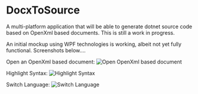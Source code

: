 # DocxToSource
A multi-platform application that will be able to generate dotnet source code based on OpenXml based documents.  This is still a work in progress.

An initial mockup using WPF technologies is working, albeit not yet fully functional.  Screenshots below....

Open an OpenXml based document:
![Open OpenXml based document](https://github.com/rmboggs/DocxToSource/blob/master/Documentation/images/DocxToSourceIntro.gif)

Highlight Syntax:
![Highlight Syntax](https://github.com/rmboggs/DocxToSource/blob/master/Documentation/images/DocxToSourceSyntax.gif)

Switch Language:
![Switch Language](https://github.com/rmboggs/DocxToSource/blob/master/Documentation/images/DocxToSourceNewLang.gif)
